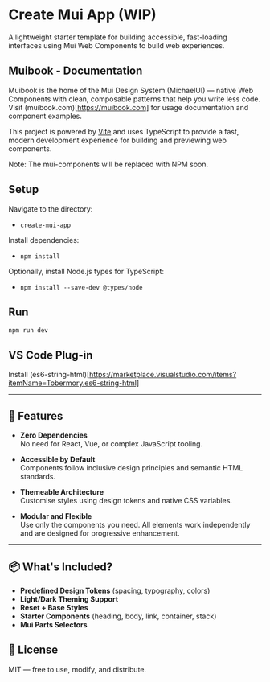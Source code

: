 # Create Mui App (WIP)

A lightweight starter template for building accessible, fast-loading interfaces using Mui Web Components to build web experiences.

## Muibook - Documentation

Muibook is the home of the Mui Design System (MichaelUI) — native Web Components with clean, composable patterns
that help you write less code. Visit (muibook.com)[https://muibook.com] for usage documentation and component examples.

This project is powered by [Vite](https://vitejs.dev/) and uses TypeScript to provide a fast,
modern development experience for building and previewing web components.

Note: The mui-components will be replaced with NPM soon.

## Setup

Navigate to the directory:

- `create-mui-app`

Install dependencies:

- `npm install`

Optionally, install Node.js types for TypeScript:

- `npm install --save-dev @types/node`

## Run

`npm run dev`

## VS Code Plug-in

Install (es6-string-html)[https://marketplace.visualstudio.com/items?itemName=Tobermory.es6-string-html]

---

## 🚀 Features

- **Zero Dependencies**  
  No need for React, Vue, or complex JavaScript tooling.

- **Accessible by Default**  
  Components follow inclusive design principles and semantic HTML standards.

- **Themeable Architecture**  
  Customise styles using design tokens and native CSS variables.

- **Modular and Flexible**  
  Use only the components you need. All elements work independently and are designed for progressive enhancement.

---

## 📦 What's Included?

- **Predefined Design Tokens** (spacing, typography, colors)
- **Light/Dark Theming Support**
- **Reset + Base Styles**
- **Starter Components** (heading, body, link, container, stack)
- **Mui Parts Selectors**

## 📄 License

MIT — free to use, modify, and distribute.
